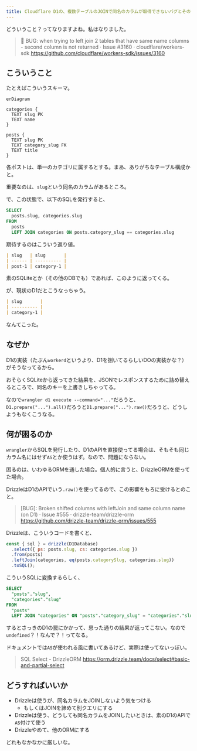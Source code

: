 ```yaml
---
title: Cloudflare D1の、複数テーブルのJOINで同名のカラムが取得できないバグとその理由
---
```


どういうこと？ってなりますよね。私はなりました。

> 🐛 BUG: when trying to left join 2 tables that have same name columns - second column is not returned · Issue #3160 · cloudflare/workers-sdk
> https://github.com/cloudflare/workers-sdk/issues/3160

## こういうこと

たとえばこういうスキーマ。

```mermaid
erDiagram

categories {
  TEXT slug PK
  TEXT name
}

posts {
  TEXT slug PK
  TEXT category_slug FK
  TEXT title
}
```

各ポストは、単一のカテゴリに属するとする。まあ、ありがちなテーブル構成かと。

重要なのは、`slug`という同名のカラムがあるところ。

で、この状態で、以下のSQLを発行すると、

```sql
SELECT
  posts.slug, categories.slug
FROM
  posts
  LEFT JOIN categories ON posts.category_slug == categories.slug
```

期待するのはこういう返り値。

```markdown
| slug   | slug       |
| ------ | ---------- |
| post-1 | category-1 |
```

素のSQLiteとか（その他のDBでも）であれば、このように返ってくる。

が、現状のD1だとこうなっちゃう。

```markdown
| slug       |
| ---------- |
| category-1 |
```

なんてこった。

## なぜか

D1の実装（たぶん`workerd`というより、D1を捌いてるらしいDOの実装かな？）がそうなってるから。

おそらくSQLiteから返ってきた結果を、JSONでレスポンスするために詰め替えるところで、同名のキーを上書きしちゃってる。

なので`wrangler d1 execute --command="..."`だろうと、`D1.prepare("...").all()`だろうと`D1.prepare("...").raw()`だろうと、どうしようもなくこうなる。

## 何が困るのか

`wrangler`からSQLを発行したり、D1のAPIを直接使ってる場合は、そもそも同じカラム名にはせず`AS`とか使うはず。なので、問題にならない。

困るのは、いわゆるORMを通した場合。個人的に言うと、DrizzleORMを使ってた場合。

DrizzleはD1のAPIでいう`.raw()`を使ってるので、この影響をもろに受けるとのこと。

> [BUG]: Broken shifted columns with leftJoin and same column name (on D1) · Issue #555 · drizzle-team/drizzle-orm
> https://github.com/drizzle-team/drizzle-orm/issues/555

Drizzleは、こういうコードを書くと、

```js
const { sql } = drizzle(D1Database)
  .select({ ps: posts.slug, cs: categories.slug })
  .from(posts)
  .leftJoin(categories, eq(posts.categorySlug, categories.slug))
  .toSQL();
```

こういうSQLに変換するらしく、

```sql
SELECT
  "posts"."slug",
  "categories"."slug"
FROM 
  "posts"
  LEFT JOIN "categories" ON "posts"."category_slug" = "categories"."slug"
```

するとさっきのD1の罠にかかって、思った通りの結果が返ってこない。なので`undefined`？！なんで？！ってなる。

ドキュメントでは`AS`が使われる風に書いてあるけど、実際は使ってないっぽい。

> SQL Select - DrizzleORM
> https://orm.drizzle.team/docs/select#basic-and-partial-select

## どうすればいいか

- Drizzleは使うが、同名カラムをJOINしないよう気をつける
  - もしくはJOINを諦めて別クエリにする
- Drizzleは使う、どうしても同名カラムをJOINしたいときは、素のD1のAPIで`AS`付けて使う
- Drizzleやめて、他のORMにする

どれもなかなかに厳しいな。
